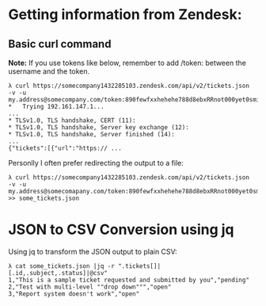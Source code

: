 # Getting information from Zendesk:

## Basic curl command

**Note:** If you use tokens like below, remember to add /token: between the username and the token.

```
λ curl https://somecompany1432285103.zendesk.com/api/v2/tickets.json  -v -u my.address@somecompany.com/token:890fewfxxhehehe788d8ebxRRnot000yet0smile
*   Trying 192.161.147.1...
...
* TLSv1.0, TLS handshake, CERT (11):
* TLSv1.0, TLS handshake, Server key exchange (12):
* TLSv1.0, TLS handshake, Server finished (14):
...
{"tickets":[{"url":"https:// ...
```

Personlly I often prefer redirecting the output to a file: 
```
λ curl https://somecompany1432285103.zendesk.com/api/v2/tickets.json  -v -u my.address@somecomapany.com/token:890fewfxxhehehe788d8ebxRRnot000yet0smile >> some_tickets.json
```


# JSON to CSV Conversion using jq

Using jq to transform the JSON output to plain CSV:
```
λ cat some_tickets.json |jq -r ".tickets[]|[.id,.subject,.status]|@csv"
1,"This is a sample ticket requested and submitted by you","pending"
2,"Test with multi-level ""drop down""","open"
3,"Report system doesn't work","open"
```


